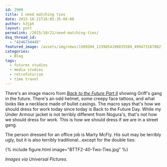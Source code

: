 ```yaml
---
id: 2908
title: I need matching ties
date: 2015-10-21T16:05:35-04:00
author: k3jph
layout: post
permalink: /2015/10/21/need-matching-ties/
dsq_thread_id:
  - "4246734445"
featured_image: /assets/img/news/1509204_1239854196035589_4994731678827953650_n.jpg
categories:
  - Blog
tags:
  - futures studies
  - media studies
  - retrofuturism
  - time travel
---
```

There's an image macro from _[Back to the Future Part II](https://en.wikipedia.org/wiki/Back_to_the_Future_Part_II)_ showing Griff's gang in the future.  There's an odd helmet, some creepy face tattoos, and what looks like a necklace made of bullet casings.  The macro says that's how we should dress for work today since today is Back to the Future Day.  While my Under Armour jacket is not terribly different from Nogura's, that's not how we should dress for work.  This is how we should dress if we are in a street gang.

The person dressed for an office job is Marty McFly.  His suit may be terribly ugly, but it is also terribly traditional...except for the double ties:

{% include figure.html image="BTTF2-40-Two-Ties.jpg" %}

_Images via Universal Pictures._
